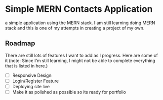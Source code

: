 # Simple MERN Contacts Application

a simple application using the MERN stack. I am still learning doing MERN stack and this is one of my attempts in creating a project of my own.

## Roadmap

There are still lots of features I want to add as I progress. Here are some of it (note: Since I'm still learning, I might not be able to complete everything that is listed in here.)

- [ ] Responsive Design
- [ ] Login/Register Feature
- [ ] Deploying site live
- [ ] Make it as polished as possible so its ready for portfolio
